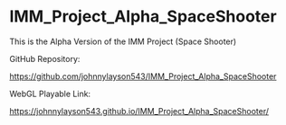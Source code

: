 # IMM_Project_Alpha_SpaceShooter
 This is the Alpha Version of the IMM Project (Space Shooter)
  

 GitHub Repository:

 https://github.com/johnnylayson543/IMM_Project_Alpha_SpaceShooter

 WebGL Playable Link:

 https://johnnylayson543.github.io/IMM_Project_Alpha_SpaceShooter/
